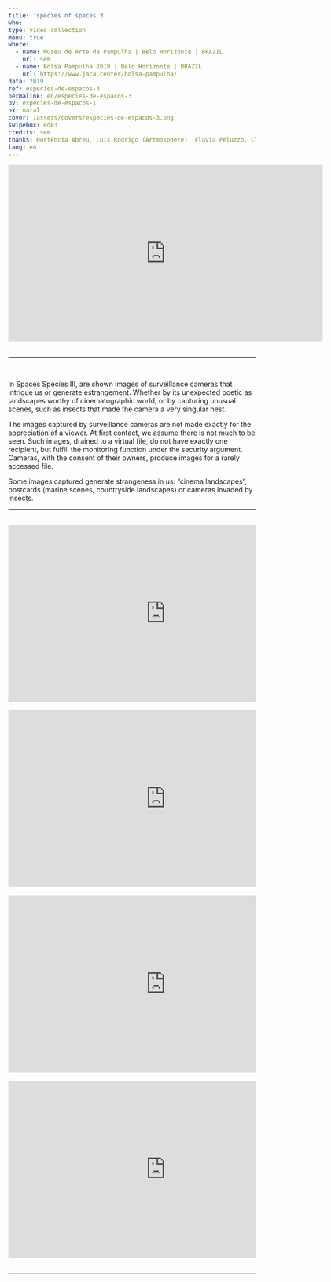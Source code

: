 ```yaml
---
title: 'species of spaces 3'
who: 
type: video collection
menu: true
where: 
  - name: Museu de Arte da Pampulha | Belo Horizonte | BRAZIL
    url: sem
  - name: Bolsa Pampulha 2019 | Belo Horizonte | BRAZIL
    url: https://www.jaca.center/bolsa-pampulha/
data: 2019
ref: especies-de-espacos-3
permalink: en/especies-de-espacos-3
pv: especies-de-espacos-1
nx: natal
cover: /assets/covers/especies-de-espacos-3.png
swipebox: ede3
credits: sem
thanks: Hortência Abreu, Luis Rodrigo (Artmosphere), Flávia Peluzzo, Clarice G. Lacerda, Félix Blume, Flaviana Lassan, Julia Mesquita, Francisca Caporalli, Monica Hoff.
lang: en
---
```


<div class="video-wrapper video-wrapper-16x9">
<iframe src="https://player.vimeo.com/video/360284668?loop=1&title=0&byline=0&portrait=0" width="640" height="360" frameborder="0" ></iframe>
</div>

<br>

--- 

<br>


In Spaces Species III, are shown images of surveillance cameras that intrigue us or generate estrangement. Whether by its unexpected poetic as landscapes worthy of cinematographic world, or by capturing unusual scenes, such as insects that made the camera a very singular nest.

The images captured by surveillance cameras are not made exactly for the appreciation of a viewer. At first contact, we assume there is not much to be seen. Such images, drained to a virtual file, do not have exactly one recipient, but fulfill the monitoring function under the security argument. Cameras, with the consent of their owners, produce images for a rarely accessed file.

Some images captured generate strangeness in us: “cinema landscapes”, postcards (marine scenes, countryside landscapes) or cameras invaded by insects.
<br>


---

<br>
<div class="row">
  <div class="column">
        <div class="video-wrapper-side video-wrapper-16x9">
            <iframe src="https://player.vimeo.com/video/360313799?autoplay=1" width="640" height="360" frameborder="0" allow="autoplay; fullscreen" allowfullscreen></iframe>
        </div>
        <br>
        <div class="video-wrapper-side video-wrapper-16x9">
            <iframe src="https://player.vimeo.com/video/360442737?autoplay=1" width="640" height="360" frameborder="0" allow="autoplay; fullscreen" allowfullscreen></iframe>
        </div>
        <br>
   </div>
    <div class="column">
        <div class="video-wrapper-side video-wrapper-16x9">
           <iframe src="https://player.vimeo.com/video/360291906?autoplay=1" width="640" height="360" frameborder="0" allow="autoplay; fullscreen" allowfullscreen></iframe>
        </div>
        <br>
        <div class="video-wrapper-side video-wrapper-16x9">
           <iframe src="https://player.vimeo.com/video/360451962?autoplay=1" width="640" height="360" frameborder="0" allow="autoplay; fullscreen" allowfullscreen></iframe>
        </div>
    </div>
</div>
<br>


---

<br>
